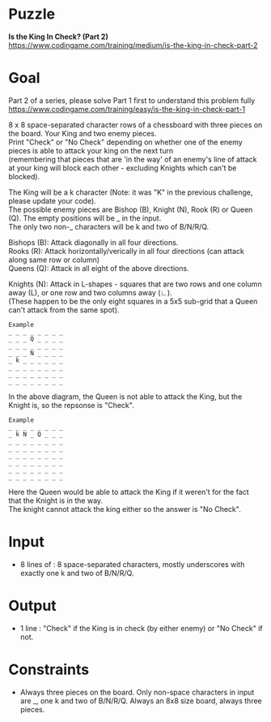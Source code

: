 # Puzzle
**Is the King In Check? (Part 2)** https://www.codingame.com/training/medium/is-the-king-in-check-part-2

# Goal
Part 2 of a series, please solve Part 1 first to understand this problem fully https://www.codingame.com/training/easy/is-the-king-in-check-part-1

8 x 8 space-separated character rows of a chessboard with three pieces on the board. Your King and two enemy pieces.   
Print "Check" or "No Check" depending on whether one of the enemy pieces is able to attack your king on the next turn   
(remembering that pieces that are 'in the way' of an enemy's line of attack at your king will block each other - excluding Knights which can't be blocked).

The King will be a k character (Note: it was "K" in the previous challenge, please update your code).   
The possible enemy pieces are Bishop (B), Knight (N), Rook (R) or Queen (Q). The empty positions will be _ in the input.   
The only two non-_ characters will be k and two of B/N/R/Q.  

Bishops (B): Attack diagonally in all four directions.  
Rooks (R): Attack horizontally/verically in all four directions (can attack along same row or column)  
Queens (Q): Attack in all eight of the above directions.  

Knights (N): Attack in L-shapes - squares that are two rows and one column away (L), or one row and two columns away (∟).   
(These happen to be the only eight squares in a 5x5 sub-grid that a Queen can't attack from the same spot).

```
Example
_ _ _ _ _ _ _ _
_ _ _ Q _ _ _ _
_ _ _ _ _ _ _ _
_ _ _ N _ _ _ _
_ k _ _ _ _ _ _
_ _ _ _ _ _ _ _
_ _ _ _ _ _ _ _
_ _ _ _ _ _ _ _
```

In the above diagram, the Queen is not able to attack the King, but the Knight is, so the repsonse is "Check".

```
Example
_ _ _ _ _ _ _ _
_ k N _ Q _ _ _
_ _ _ _ _ _ _ _
_ _ _ _ _ _ _ _
_ _ _ _ _ _ _ _
_ _ _ _ _ _ _ _
_ _ _ _ _ _ _ _
_ _ _ _ _ _ _ _

```

Here the Queen would be able to attack the King if it weren't for the fact that the Knight is in the way.  
The knight cannot attack the king either so the answer is "No Check".

# Input
* 8 lines of : 8 space-separated characters, mostly underscores with exactly one k and two of B/N/R/Q.

# Output
* 1 line : "Check" if the King is in check (by either enemy) or "No Check" if not.

# Constraints
* Always three pieces on the board. Only non-space characters in input are _, one k and two of B/N/R/Q. Always an 8x8 size board, always three pieces.
